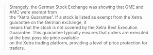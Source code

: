 > Strangely, the German Stock Exchange was showing that GME and AMC were exempt from  
> the “Xetra Guarantee”.
> If a stock is listed as exempt from the Xetra guarantee on the German exchange, it  
> means that the stock is not covered by the Xetra Best Execution Guarantee.
> This guarantee typically ensures that orders are executed at the best possible price available  
> on the Xetra trading platform, providing a level of price protection for traders.
